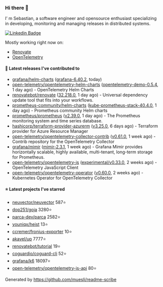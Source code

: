 ### Hi there 👋

I’ m Sebastian, a software engineer and opensource enthusiast specializing in developing, monitoring and managing releases in distributed systems.

[![Linkedin Badge](https://img.shields.io/badge/-LinkedIn-blue?style=flat&logo=Linkedin&logoColor=white&link=https://www.linkedin.com/in/sebastian-poxhofer/)](https://www.linkedin.com/in/sebastian-poxhofer/)

Mostly working right now on:
- [Renovate](https://github.com/renovatebot/renovate)
- [OpenTelemetry](https://github.com/open-telemetry)



#### 🚀 Latest releases I've contributed to

- [grafana/helm-charts](https://github.com/grafana/helm-charts) ([grafana-6.40.2](https://github.com/grafana/helm-charts/releases/tag/grafana-6.40.2), today)
- [open-telemetry/opentelemetry-helm-charts](https://github.com/open-telemetry/opentelemetry-helm-charts) ([opentelemetry-demo-0.5.4](https://github.com/open-telemetry/opentelemetry-helm-charts/releases/tag/opentelemetry-demo-0.5.4), 1 day ago) - OpenTelemetry Helm Charts
- [renovatebot/renovate](https://github.com/renovatebot/renovate) ([32.218.0](https://github.com/renovatebot/renovate/releases/tag/32.218.0), 1 day ago) - Universal dependency update tool that fits into your workflows.
- [prometheus-community/helm-charts](https://github.com/prometheus-community/helm-charts) ([kube-prometheus-stack-40.4.0](https://github.com/prometheus-community/helm-charts/releases/tag/kube-prometheus-stack-40.4.0), 1 day ago) - Prometheus community Helm charts
- [prometheus/prometheus](https://github.com/prometheus/prometheus) ([v2.39.0](https://github.com/prometheus/prometheus/releases/tag/v2.39.0), 1 day ago) - The Prometheus monitoring system and time series database.
- [hashicorp/terraform-provider-azurerm](https://github.com/hashicorp/terraform-provider-azurerm) ([v3.25.0](https://github.com/hashicorp/terraform-provider-azurerm/releases/tag/v3.25.0), 6 days ago) - Terraform provider for Azure Resource Manager
- [open-telemetry/opentelemetry-collector-contrib](https://github.com/open-telemetry/opentelemetry-collector-contrib) ([v0.61.0](https://github.com/open-telemetry/opentelemetry-collector-contrib/releases/tag/v0.61.0), 1 week ago) - Contrib repository for the OpenTelemetry Collector
- [grafana/mimir](https://github.com/grafana/mimir) ([mimir-2.3.1](https://github.com/grafana/mimir/releases/tag/mimir-2.3.1), 1 week ago) - Grafana Mimir provides horizontally scalable, highly available, multi-tenant, long-term storage for Prometheus.
- [open-telemetry/opentelemetry-js](https://github.com/open-telemetry/opentelemetry-js) ([experimental/v0.33.0](https://github.com/open-telemetry/opentelemetry-js/releases/tag/experimental%2Fv0.33.0), 2 weeks ago) - OpenTelemetry JavaScript Client
- [open-telemetry/opentelemetry-operator](https://github.com/open-telemetry/opentelemetry-operator) ([v0.60.0](https://github.com/open-telemetry/opentelemetry-operator/releases/tag/v0.60.0), 2 weeks ago) - Kubernetes Operator for OpenTelemetry Collector

#### ⭐ Latest projects I've starred

- [neuvector/neuvector](https://github.com/neuvector/neuvector) 587⭐
- [dop251/goja](https://github.com/dop251/goja) 3280⭐
- [parca-dev/parca](https://github.com/parca-dev/parca) 2582⭐
- [youniqx/heist](https://github.com/youniqx/heist) 13⭐
- [ccremer/fronius-exporter](https://github.com/ccremer/fronius-exporter) 10⭐
- [akavel/up](https://github.com/akavel/up) 7777⭐
- [renovatebot/tutorial](https://github.com/renovatebot/tutorial) 19⭐
- [coguardio/coguard-cli](https://github.com/coguardio/coguard-cli) 52⭐
- [grafana/k6](https://github.com/grafana/k6) 18097⭐
- [open-telemetry/opentelemetry-js-api](https://github.com/open-telemetry/opentelemetry-js-api) 80⭐



Generated by https://github.com/muesli/readme-scribe
